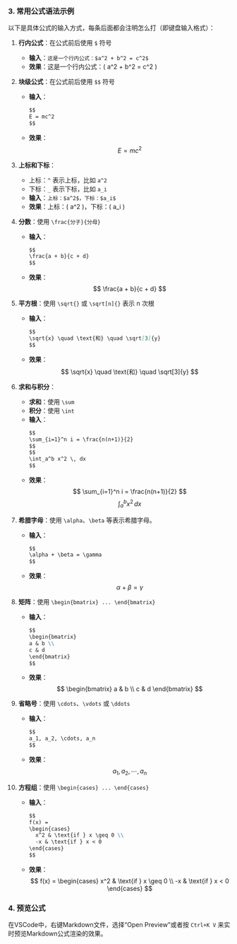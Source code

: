 

### 3. 常用公式语法示例

以下是具体公式的输入方式，每条后面都会注明怎么打（即键盘输入格式）：

1. **行内公式**：在公式前后使用 `$` 符号
   - **输入**：`这是一个行内公式：$a^2 + b^2 = c^2$`
   - **效果**：这是一个行内公式：\( a^2 + b^2 = c^2 \)

2. **块级公式**：在公式前后使用 `$$` 符号
   - **输入**：
     ```markdown
     $$
     E = mc^2
     $$
     ```
   - **效果**：
     $$
     E = mc^2
     $$

3. **上标和下标**：
   - 上标：`^` 表示上标，比如 `a^2`
   - 下标：`_` 表示下标，比如 `a_i`
   - **输入**：`上标：$a^2$，下标：$a_i$`
   - **效果**：上标：\( a^2 \)，下标：\( a_i \)

4. **分数**：使用 `\frac{分子}{分母}`
   - **输入**：
     ```markdown
     $$
     \frac{a + b}{c + d}
     $$
     ```
   - **效果**：
     $$
     \frac{a + b}{c + d}
     $$

5. **平方根**：使用 `\sqrt{}` 或 `\sqrt[n]{}` 表示 n 次根
   - **输入**：
     ```markdown
     $$
     \sqrt{x} \quad \text{和} \quad \sqrt[3]{y}
     $$
     ```
   - **效果**：
     $$
     \sqrt{x} \quad \text{和} \quad \sqrt[3]{y}
     $$

6. **求和与积分**：
   - **求和**：使用 `\sum`
   - **积分**：使用 `\int`
   - **输入**：
     ```markdown
     $$
     \sum_{i=1}^n i = \frac{n(n+1)}{2} 
     $$
     $$
     \int_a^b x^2 \, dx
     $$
     ```
   - **效果**：
     $$
     \sum_{i=1}^n i = \frac{n(n+1)}{2}
     $$
     $$
     \int_a^b x^2 \, dx
     $$

7. **希腊字母**：使用 `\alpha`、`\beta` 等表示希腊字母。
   - **输入**：
     ```markdown
     $$
     \alpha + \beta = \gamma
     $$
     ```
   - **效果**：
     $$
     \alpha + \beta = \gamma
     $$

8. **矩阵**：使用 `\begin{bmatrix} ... \end{bmatrix}`
   - **输入**：
     ```markdown
     $$
     \begin{bmatrix}
     a & b \\
     c & d
     \end{bmatrix}
     $$
     ```
   - **效果**：
     $$
     \begin{bmatrix}
     a & b \\
     c & d
     \end{bmatrix}
     $$

9. **省略号**：使用 `\cdots`、`\vdots` 或 `\ddots`
   - **输入**：
     ```markdown
     $$
     a_1, a_2, \cdots, a_n
     $$
     ```
   - **效果**：
     $$
     a_1, a_2, \cdots, a_n
     $$

10. **方程组**：使用 `\begin{cases} ... \end{cases}`
    - **输入**：
      ```markdown
      $$
      f(x) = 
      \begin{cases} 
        x^2 & \text{if } x \geq 0 \\
        -x & \text{if } x < 0 
      \end{cases}
      $$
      ```
    - **效果**：
      $$
      f(x) = 
      \begin{cases} 
        x^2 & \text{if } x \geq 0 \\
        -x & \text{if } x < 0 
      \end{cases}
      $$

### 4. 预览公式
在VSCode中，右键Markdown文件，选择“Open Preview”或者按 `Ctrl+K V` 来实时预览Markdown公式渲染的效果。
